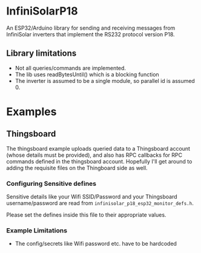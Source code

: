 # InfiniSolarP18

An ESP32/Arduino library for sending and receiving messages from InfiniSolar inverters that implement the RS232 protocol version P18.

## Library limitations

* Not all queries/commands are implemented.
* The lib uses readBytesUntil() which is a blocking function
* The inverter is assumed to be a single module, so parallel id is assumed 0.

# Examples

## Thingsboard

The thingsboard example uploads queried data to a Thingsboard account (whose details must be provided), and also has RPC callbacks for RPC commands defined in the thingsboard account. Hopefully I'll get around to adding the requisite files on the Thingboard side as well.

### Configuring Sensitive defines

Sensitive details like your Wifi SSID/Password and your Thingsboard username/password are read from `infinisolar_p18_esp32_monitor_defs.h`.

Please set the defines inside this file to their appropriate values.

### Example Limitations

* The config/secrets like Wifi password etc. have to be hardcoded